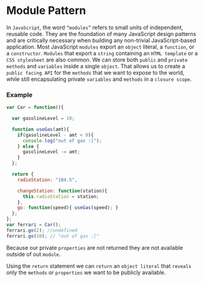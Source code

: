 # Module Pattern

In `JavaScript`, the word `“modules”` refers to small units of independent, reusable code. They are the foundation of many JavaScript design patterns and are critically necessary when building any non-trivial JavaScript-based application. Most JavaScript `modules` export an `object` literal, a `function`, or a `constructor`. `Modules` that export a `string` containing an `HTML template` or a `CSS stylesheet` are also common.
We can store both `public` and `private` `methods` and `variables` inside a single `object`. That allows us to create a `public facing API` for the `methods` that we want to expose to the world, while still encapsulating private `variables` and `methods` in a `closure scope`.  

### Example

```js
var Car = function(){

  var gasolineLevel = 10; 

  function useGas(amt){      
    if(gasolineLevel - amt < 0){ 
      console.log("out of gas :[");
    } else { 
      gasolineLevel -= amt; 
    }
  };

  return {
    radioStation: "104.5",

    changeStation: function(station){   
      this.radioStation = station;
    },
    go: function(speed){ useGas(speed); }  
  };
};
var ferrari = Car();
ferrari.go(2); //undefined 
ferrari.go(10); // "out of gas :["
```

Because our private `properties` are not returned they are not available outside of out `module`.

Using the `return` statement we can `return` an `object literal` that `reveals` only the `methods` or `properties` we want to be publicly available.



